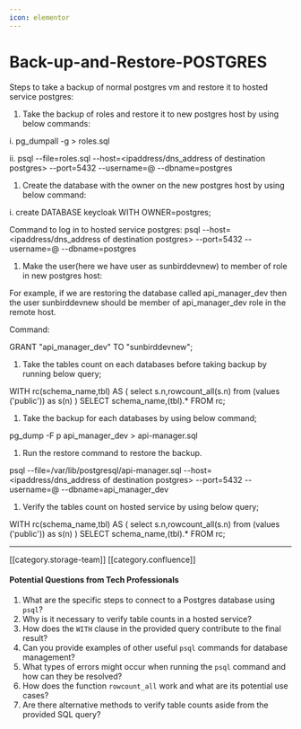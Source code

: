 ```yaml
---
icon: elementor
---
```


# Back-up-and-Restore-POSTGRES

Steps to take a backup of normal postgres vm and restore it to hosted service postgres:

1. Take the backup of roles and restore it to new postgres host by using below commands:

i. pg\_dumpall -g > roles.sql

ii. psql --file=roles.sql --host=\<ipaddress/dns\_address of destination postgres> --port=5432 --username=@ --dbname=postgres

1. Create the database with the owner on the new postgres host by using below command:

i. create DATABASE keycloak WITH OWNER=postgres;

Command to log in to hosted service postgres: psql --host=\<ipaddress/dns\_address of destination postgres> --port=5432 --username=@ --dbname=postgres

1. Make the user(here we have user as sunbirddevnew) to member of role in new postgres host:

For example, if we are restoring the database called api\_manager\_dev then the user sunbirddevnew should be member of api\_manager\_dev role in the remote host.

Command:

GRANT "api\_manager\_dev" TO "sunbirddevnew";

1. Take the tables count on each databases before taking backup by running below query;

WITH rc(schema\_name,tbl) AS ( select s.n,rowcount\_all(s.n) from (values ('public')) as s(n) ) SELECT schema\_name,(tbl).\* FROM rc;

1. Take the backup for each databases by using below command;

pg\_dump -F p api\_manager\_dev > api-manager.sql

1. Run the restore command to restore the backup.

psql --file=/var/lib/postgresql/api-manager.sql --host=\<ipaddress/dns\_address of destination postgres> --port=5432 --username=@ --dbname=api\_manager\_dev

1. Verify the tables count on hosted service by using below query;

WITH rc(schema\_name,tbl) AS ( select s.n,rowcount\_all(s.n) from (values ('public')) as s(n) ) SELECT schema\_name,(tbl).\* FROM rc;

***

\[\[category.storage-team]] \[\[category.confluence]]

#### Potential Questions from Tech Professionals

1. What are the specific steps to connect to a Postgres database using `psql`?
2. Why is it necessary to verify table counts in a hosted service?
3. How does the `WITH` clause in the provided query contribute to the final result?
4. Can you provide examples of other useful `psql` commands for database management?
5. What types of errors might occur when running the `psql` command and how can they be resolved?
6. How does the function `rowcount_all` work and what are its potential use cases?
7. Are there alternative methods to verify table counts aside from the provided SQL query?
